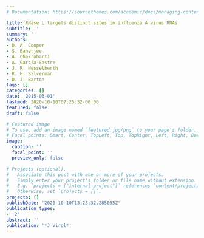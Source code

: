 ```yaml
---
# Documentation: https://sourcethemes.com/academic/docs/managing-content/

title: RNase L targets distinct sites in influenza A virus RNAs
subtitle: ''
summary: ''
authors:
- D. A. Cooper
- S. Banerjee
- A. Chakrabarti
- A. Garc?a-Sastre
- J. R. Hesselberth
- R. H. Silverman
- D. J. Barton
tags: []
categories: []
date: '2015-03-01'
lastmod: 2020-10-10T07:25:32-06:00
featured: false
draft: false

# Featured image
# To use, add an image named `featured.jpg/png` to your page's folder.
# Focal points: Smart, Center, TopLeft, Top, TopRight, Left, Right, BottomLeft, Bottom, BottomRight.
image:
  caption: ''
  focal_point: ''
  preview_only: false

# Projects (optional).
#   Associate this post with one or more of your projects.
#   Simply enter your project's folder or file name without extension.
#   E.g. `projects = ["internal-project"]` references `content/project/deep-learning/index.md`.
#   Otherwise, set `projects = []`.
projects: []
publishDate: '2020-10-10T13:25:32.285055Z'
publication_types:
- '2'
abstract: ''
publication: '*J Virol*'
---
```

